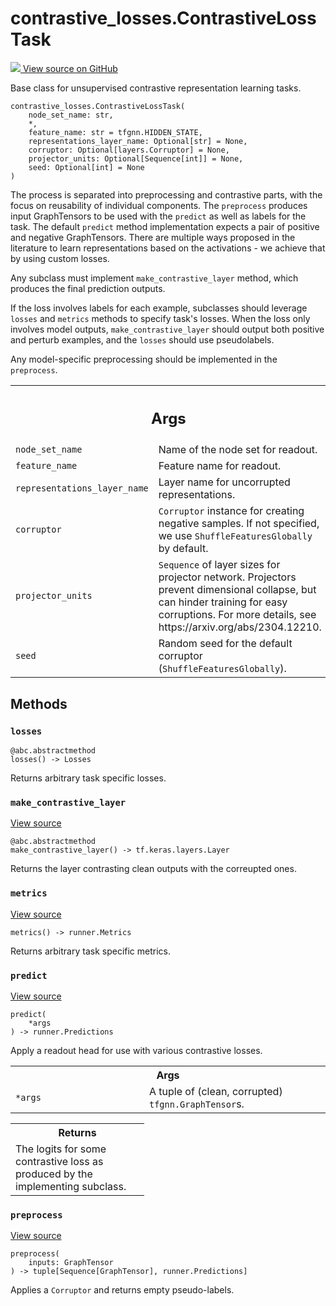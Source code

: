 # contrastive_losses.ContrastiveLossTask

<!-- Insert buttons and diff -->

<a target="_blank" href="https://github.com/tensorflow/gnn/tree/master/tensorflow_gnn/models/contrastive_losses/tasks.py#L40-L154">
<img src="https://www.tensorflow.org/images/GitHub-Mark-32px.png" /> View source
on GitHub </a>

Base class for unsupervised contrastive representation learning tasks.

<pre class="devsite-click-to-copy prettyprint lang-py tfo-signature-link">
<code>contrastive_losses.ContrastiveLossTask(
    node_set_name: str,
    *,
    feature_name: str = tfgnn.HIDDEN_STATE,
    representations_layer_name: Optional[str] = None,
    corruptor: Optional[layers.Corruptor] = None,
    projector_units: Optional[Sequence[int]] = None,
    seed: Optional[int] = None
)
</code></pre>

<!-- Placeholder for "Used in" -->

The process is separated into preprocessing and contrastive parts, with the
focus on reusability of individual components. The `preprocess` produces input
GraphTensors to be used with the `predict` as well as labels for the task. The
default `predict` method implementation expects a pair of positive and negative
GraphTensors. There are multiple ways proposed in the literature to learn
representations based on the activations - we achieve that by using custom
losses.

Any subclass must implement `make_contrastive_layer` method, which produces the
final prediction outputs.

If the loss involves labels for each example, subclasses should leverage
`losses` and `metrics` methods to specify task's losses. When the loss only
involves model outputs, `make_contrastive_layer` should output both positive and
perturb examples, and the `losses` should use pseudolabels.

Any model-specific preprocessing should be implemented in the `preprocess`.

<!-- Tabular view -->

 <table class="responsive fixed orange">
<colgroup><col width="214px"><col></colgroup>
<tr><th colspan="2"><h2 class="add-link">Args</h2></th></tr>

<tr>
<td>
<code>node_set_name</code><a id="node_set_name"></a>
</td>
<td>
Name of the node set for readout.
</td>
</tr><tr>
<td>
<code>feature_name</code><a id="feature_name"></a>
</td>
<td>
Feature name for readout.
</td>
</tr><tr>
<td>
<code>representations_layer_name</code><a id="representations_layer_name"></a>
</td>
<td>
Layer name for uncorrupted representations.
</td>
</tr><tr>
<td>
<code>corruptor</code><a id="corruptor"></a>
</td>
<td>
<code>Corruptor</code> instance for creating negative samples. If not
specified, we use <code>ShuffleFeaturesGlobally</code> by default.
</td>
</tr><tr>
<td>
<code>projector_units</code><a id="projector_units"></a>
</td>
<td>
<code>Sequence</code> of layer sizes for projector network.
Projectors prevent dimensional collapse, but can hinder training for
easy corruptions. For more details, see
https://arxiv.org/abs/2304.12210.
</td>
</tr><tr>
<td>
<code>seed</code><a id="seed"></a>
</td>
<td>
Random seed for the default corruptor (<code>ShuffleFeaturesGlobally</code>).
</td>
</tr>
</table>

## Methods

<h3 id="losses"><code>losses</code></h3>

<pre class="devsite-click-to-copy prettyprint lang-py tfo-signature-link">
<code>@abc.abstractmethod</code>
<code>losses() -> Losses
</code></pre>

Returns arbitrary task specific losses.

<h3 id="make_contrastive_layer"><code>make_contrastive_layer</code></h3>

<a target="_blank" class="external" href="https://github.com/tensorflow/gnn/tree/master/tensorflow_gnn/models/contrastive_losses/tasks.py#L148-L151">View
source</a>

<pre class="devsite-click-to-copy prettyprint lang-py tfo-signature-link">
<code>@abc.abstractmethod</code>
<code>make_contrastive_layer() -> tf.keras.layers.Layer
</code></pre>

Returns the layer contrasting clean outputs with the correupted ones.

<h3 id="metrics"><code>metrics</code></h3>

<a target="_blank" class="external" href="https://github.com/tensorflow/gnn/tree/master/tensorflow_gnn/models/contrastive_losses/tasks.py#L153-L154">View
source</a>

<pre class="devsite-click-to-copy prettyprint lang-py tfo-signature-link">
<code>metrics() -> runner.Metrics
</code></pre>

Returns arbitrary task specific metrics.

<h3 id="predict"><code>predict</code></h3>

<a target="_blank" class="external" href="https://github.com/tensorflow/gnn/tree/master/tensorflow_gnn/models/contrastive_losses/tasks.py#L115-L146">View
source</a>

<pre class="devsite-click-to-copy prettyprint lang-py tfo-signature-link">
<code>predict(
    *args
) -> runner.Predictions
</code></pre>

Apply a readout head for use with various contrastive losses.

<!-- Tabular view -->

 <table class="responsive fixed orange">
<colgroup><col width="214px"><col></colgroup>
<tr><th colspan="2">Args</th></tr>

<tr>
<td>
<code>*args</code>
</td>
<td>
A tuple of (clean, corrupted) <code>tfgnn.GraphTensor</code>s.
</td>
</tr>
</table>

<!-- Tabular view -->

 <table class="responsive fixed orange">
<colgroup><col width="214px"><col></colgroup>
<tr><th colspan="2">Returns</th></tr>
<tr class="alt">
<td colspan="2">
The logits for some contrastive loss as produced by the implementing
subclass.
</td>
</tr>

</table>

<h3 id="preprocess"><code>preprocess</code></h3>

<a target="_blank" class="external" href="https://github.com/tensorflow/gnn/tree/master/tensorflow_gnn/models/contrastive_losses/tasks.py#L107-L113">View
source</a>

<pre class="devsite-click-to-copy prettyprint lang-py tfo-signature-link">
<code>preprocess(
    inputs: GraphTensor
) -> tuple[Sequence[GraphTensor], runner.Predictions]
</code></pre>

Applies a `Corruptor` and returns empty pseudo-labels.
